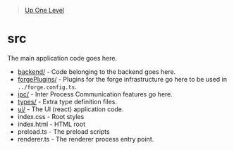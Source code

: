 > [Up One Level](../readme.md)

# src

The main application code goes here.

- [backend/](backend/readme.md) - Code belonging to the backend goes here.
- [forgePlugins/](forgePlugins/readme.md) - Plugins for the forge infrastructure go here to be used in `../forge.config.ts`.
- [ipc/](ipc/readme.md) - Inter Process Communication features go here.
- [types/](types/readme.md) - Extra type definition files.
- [ui/](ui/readme.md) - The UI (react) application code.
- index.css - Root styles
- index.html - HTML root
- preload.ts - The preload scripts
- renderer.ts - The renderer process entry point.